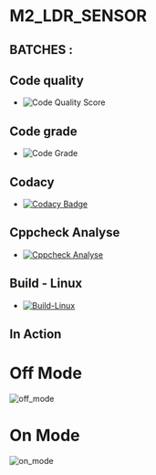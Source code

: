 # M2_LDR_SENSOR
## BATCHES :
## Code quality 
* ![Code Quality Score](https://api.codiga.io/project/32923/score/svg)
## Code grade
* ![Code Grade](https://api.codiga.io/project/32923/status/svg)
## Codacy
* [![Codacy Badge](https://app.codacy.com/project/badge/Grade/9151a263841a40e18dd259a5a97d69c9)](https://www.codacy.com/gh/PreethiAvvaru/M2_LDR_SENSOR/dashboard?utm_source=github.com&amp;utm_medium=referral&amp;utm_content=PreethiAvvaru/M2_LDR_SENSOR&amp;utm_campaign=Badge_Grade)
## Cppcheck Analyse 
* [![Cppcheck Analyse](https://github.com/PreethiAvvaru/M2_LDR_SENSOR/actions/workflows/Cppcheck_Analyse.yml/badge.svg)](https://github.com/PreethiAvvaru/M2_LDR_SENSOR/actions/workflows/Cppcheck_Analyse.yml)
## Build - Linux
* [![Build-Linux](https://github.com/PreethiAvvaru/M2_LDR_SENSOR/actions/workflows/Build%20on%20Linux.yml/badge.svg)](https://github.com/PreethiAvvaru/M2_LDR_SENSOR/actions/workflows/Build%20on%20Linux.yml)
## In Action
# Off Mode
![off_mode](https://user-images.githubusercontent.com/102947832/163986968-a66d13f8-a20a-4bd3-82d0-2be5c937162f.png)
# On Mode
![on_mode](https://user-images.githubusercontent.com/102947832/163987038-7c190081-2bd0-4edc-838b-49a4718311af.png)
